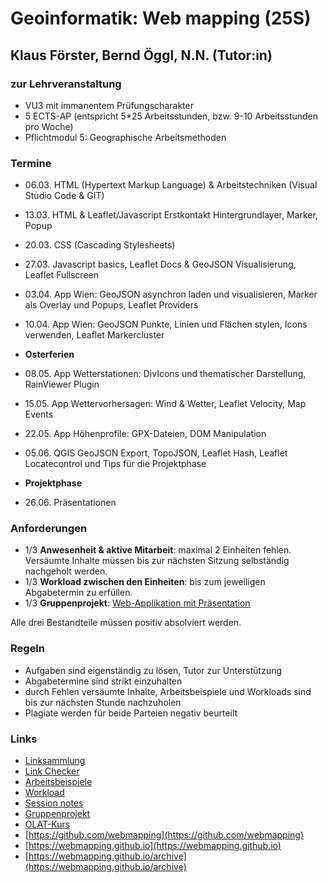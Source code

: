 # Geoinformatik: Web mapping (25S)

## Klaus Förster, Bernd Öggl, N.N. (Tutor:in)

### zur Lehrveranstaltung

* VU3 mit immanentem Prüfungscharakter
* 5 ECTS-AP (entspricht 5*25 Arbeitsstunden, bzw. 9-10 Arbeitsstunden pro Woche)
* Pflichtmodul 5: Geographische Arbeitsmethoden

### Termine

* 06.03. HTML (Hypertext Markup Language) & Arbeitstechniken (Visual Studio Code & GIT)
* 13.03. HTML & Leaflet/Javascript Erstkontakt Hintergrundlayer, Marker, Popup
* 20.03. CSS (Cascading Stylesheets)
* 27.03. Javascript basics, Leaflet Docs & GeoJSON Visualisierung, Leaflet Fullscreen
* 03.04. App Wien: GeoJSON asynchron laden und visualisieren, Marker als Overlay und Popups, Leaflet Providers
* 10.04. App Wien: GeoJSON Punkte, Linien und Flächen stylen, Icons verwenden, Leaflet Markercluster
* **Osterferien**
* 08.05. App Wetterstationen: DivIcons und thematischer Darstellung, RainViewer Plugin
* 15.05. App Wettervorhersagen: Wind & Wetter, Leaflet Velocity, Map Events
* 22.05. App Höhenprofile: GPX-Dateien, DOM Manipulation
* 05.06. QGIS GeoJSON Export, TopoJSON, Leaflet Hash, Leaflet Locatecontrol und Tips für die Projektphase

* **Projektphase**

* 26.06.  Präsentationen

### Anforderungen

* 1/3 **Anwesenheit & aktive Mitarbeit**: maximal 2 Einheiten fehlen. Versäumte Inhalte müssen bis zur nächsten Sitzung selbständig nachgeholt werden.
* 1/3 **Workload zwischen den Einheiten**: bis zum jeweiligen Abgabetermin zu erfüllen.
* 1/3 **Gruppenprojekt**: [Web-Applikation mit Präsentation](https://webmapping.github.io/projects)

Alle drei Bestandteile müssen positiv absolviert werden.

### Regeln

* Aufgaben sind eigenständig zu lösen, Tutor zur Unterstützung
* Abgabetermine sind strikt einzuhalten
* durch Fehlen versäumte Inhalte, Arbeitsbeispiele und Workloads sind bis zur nächsten Stunde nachzuholen
* Plagiate werden für beide Parteien negativ beurteilt

### Links

* [Linksammlung](https://webmapping.github.io/links)
* [Link Checker](https://webmapping.github.io/linkchecker.html)
* [Arbeitsbeispiele](https://webmapping.github.io/examples)
* [Workload](https://webmapping.github.io/workload/index)
* [Session notes](https://webmapping.github.io/notes/index)
* [Gruppenprojekt](https://webmapping.github.io/projects)
* [OLAT-Kurs](https://lms.uibk.ac.at/url/RepositoryEntry/5577048104)
* [https://github.com/webmapping](https://github.com/webmapping)
* [https://webmapping.github.io](https://webmapping.github.io)
* [https://webmapping.github.io/archive](https://webmapping.github.io/archive)
